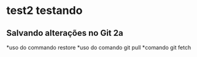 # test2 testando

## Salvando alterações no Git 2a
*uso do commando restore
*uso do comando git pull
*comando git fetch
